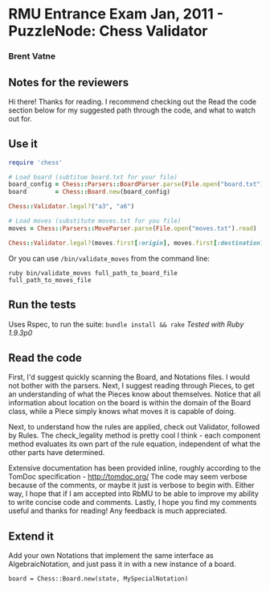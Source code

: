 # RMU Entrance Exam Jan, 2011 - PuzzleNode: Chess Validator
### Brent Vatne

## Notes for the reviewers
Hi there! Thanks for reading. I recommend checking out the Read the code
section below for my suggested path through the code, and what to watch
out for.

## Use it

````ruby
require 'chess'

# Load board (subtitue board.txt for your file)
board_config = Chess::Parsers::BoardParser.parse(File.open("board.txt").read)
board        = Chess::Board.new(board_config)

Chess::Validator.legal?("a3", "a6")

# Load moves (substitute moves.txt for you file)
moves = Chess::Parsers::MoveParser.parse(File.open("moves.txt").read)

Chess::Validator.legal?(moves.first[:origin], moves.first[:destination])
````

Or you can use `/bin/validate_moves` from the command line:

`ruby bin/validate_moves full_path_to_board_file full_path_to_moves_file`

## Run the tests
Uses Rspec, to run the suite: `bundle install && rake`
*Tested with Ruby 1.9.3p0*

## Read the code
First, I'd suggest quickly scanning the Board, and Notations files. I
would not bother with the parsers. Next, I suggest reading through Pieces,
to get an understanding of what the Pieces know about themselves. Notice
that all information about location on the board is within the domain of
the Board class, while a Piece simply knows what moves it is capable of
doing.

Next, to understand how the rules are applied, check out Validator,
followed by Rules. The check_legality method is pretty cool I think -
each component method evaluates its own part of the rule equation,
independent of what the other parts have determined.

Extensive documentation has been provided inline, roughly according to
the TomDoc specification - http://tomdoc.org/
The code may seem verbose because of the comments, or maybe it just is
verbose to begin with. Either way, I hope that if I am accepted into
RbMU to be able to improve my ability to write concise code and
comments. Lastly, I hope you find my comments useful and thanks for
reading! Any feedback is much appreciated.

## Extend it
Add your own Notations that implement the same interface as
AlgebraicNotation, and just pass it in with a new instance of a board.

`board = Chess::Board.new(state, MySpecialNotation)`

